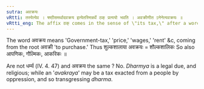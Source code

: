 ```yaml
---
sutra: अवक्रयः
vRtti: तस्येत्येव । षष्ठीसमर्थादवक्रय इत्येतस्मिन्नर्थे ठक् प्रत्ययो भवति । अवक्रीणीत ऽनेनेत्यवक्रयः ॥
vRtti_eng: The affix ठक् comes in the sense of \"its tax,\" after a word in the sixth case in construction.
---
```

The word अवक्रय means 'Government-tax,' 'price,' 'wages,' 'rent' &c, coming from the root अवक्री 'to purchase.' Thus शुल्कशालाया अवक्रयः = शौल्कशालिकः So also आपणिकः, गौल्मिकः, आकरिकः ॥

Are not धर्म्य (IV. 4. 47) and अवक्रय the same ? No. _Dharmya_ is a legal due, and religious; while an '_avakraya_' may be a tax exacted from a people by oppression, and so transgressing _dharma_.
